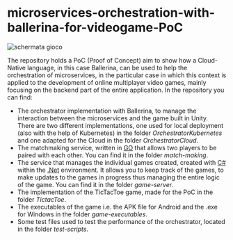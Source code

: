 # microservices-orchestration-with-ballerina-for-videogame-PoC
![schermata gioco](https://github.com/MarcoNarde/microservices-orchestration-with-ballerina-for-videogame-PoC/assets/56313280/8b3055f8-f9f3-4c79-b876-cd89e8fd153c)

The repository holds a PoC (Proof of Concept) aim to show how a Cloud-Native language, in this case Ballerina, can be used to help the orchestration of microservices, in the particular case in which this context is applied to the development of online multiplayer video games, mainly focusing on the backend part of the entire application. In the repository you can find:
- The orchestrator implementation with Ballerina, to manage the interaction between the microservices and the game built in Unity. There are two different implementations, one used for local deployment (also with the help of Kubernetes) in the folder *OrchestratorKubernetes* and one adapted for the Cloud in the folder *OrchestratorCloud*.
- The matchmaking service, written in [GO](https://golang.org) that allows two players to be paired with each other. You can find it in the folder *match-making*.
- The service that manages the individual games created, created with [C#](https://learn.microsoft.com/it-it/dotnet/csharp/) within the [.Net](https://learn.microsoft.com/it-it/dotnet/) environment. It allows you to keep track of the games, to make updates to the games in progress thus managing the entire logic of the game. You can find it in the folder *game-server*.
- The implementation of the TicTacToe game, made for the PoC in the folder *TictacToe*.
- The executables of the game i.e. the APK file for Android and the .exe for Windows in the folder *game-executables*.
- Some test files used to test the performance of the orchestrator, located in the folder *test-scripts*.
